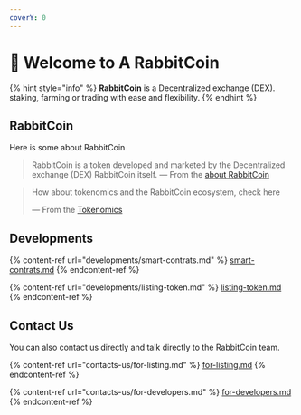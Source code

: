 ```yaml
---
coverY: 0
---
```


# 👋 Welcome to A RabbitCoin

{% hint style="info" %}
**RabbitCoin** is a Decentralized exchange (DEX). staking, farming or trading with ease and flexibility.
{% endhint %}

## RabbitCoin

Here is some about RabbitCoin

> RabbitCoin is a token developed and marketed by the Decentralized exchange (DEX) RabbitCoin itself. — From the [about RabbitCoin](rabbitcoin/rabbitcoin.md)

> How about tokenomics and the RabbitCoin ecosystem, check here
>
> — From the [Tokenomics](rabbitcoin/tokenomics.md)

## Developments

{% content-ref url="developments/smart-contrats.md" %}
[smart-contrats.md](developments/smart-contrats.md)
{% endcontent-ref %}

{% content-ref url="developments/listing-token.md" %}
[listing-token.md](developments/listing-token.md)
{% endcontent-ref %}

## Contact Us

You can also contact us directly and talk directly to the RabbitCoin team.

{% content-ref url="contacts-us/for-listing.md" %}
[for-listing.md](contacts-us/for-listing.md)
{% endcontent-ref %}

{% content-ref url="contacts-us/for-developers.md" %}
[for-developers.md](contacts-us/for-developers.md)
{% endcontent-ref %}
